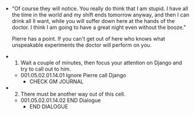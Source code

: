 - "Of course they will notice. You really do think that I am stupid. I have all the time in the world and my shift ends tomorrow anyway, and then I can drink all II want, while you will suffer down here at the hands of the doctor. I think I am going to have a great night even without the booze."
  
  Pierre has a point. If you can't get out of here who knows what unspeakable experiments the doctor will perform on you.
- 1. Wait a couple of minutes, then focus your attention on Django and try to call out to him.
	- 001.05.02.01.14.01 Ignore Pierre call Django
		- CHECK GM JOURNAL
- 2. There must be another way out of this cell.
	- 001.05.02.01.14.02 END Dialogue
		- END DIALOGUE